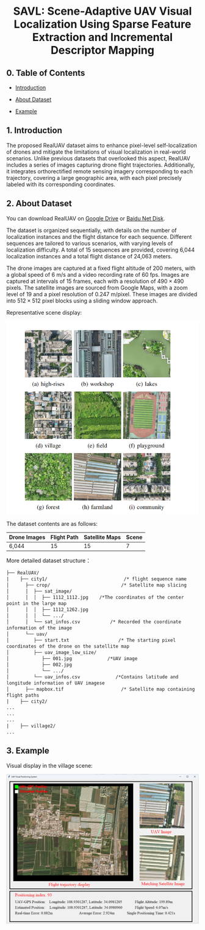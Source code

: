 <h1 align="center"> SAVL: Scene-Adaptive UAV Visual Localization Using Sparse Feature Extraction and Incremental Descriptor Mapping </h1>


## 0. Table of Contents

* [Introduction](#1-introduction)

* [About Dataset](#2-about-dataset)

* [Example](#3-example)

  

## 1. Introduction

The proposed RealUAV dataset aims to enhance pixel-level self-localization of drones and mitigate the limitations of visual localization in real-world scenarios. Unlike previous datasets that overlooked this aspect, RealUAV includes a series of images capturing drone flight trajectories. Additionally, it integrates orthorectified remote sensing imagery corresponding to each trajectory, covering a large geographic area, with each pixel precisely labeled with its corresponding coordinates.

## 2. About Dataset

You can download RealUAV  on [Google Drive](https://drive.google.com/file/d/1lLf2vs6OhOiA5KMhp3VYnm5dtUTOffam/view?usp=sharing) or [Baidu Net Disk](https://pan.baidu.com/s/13zgbP3Kjk1FDfZ47fBaC0g?pwd=rsai ).

The dataset is organized sequentially, with details on the number of localization instances and the flight distance for each sequence. Different sequences are tailored to various scenarios, with varying levels of localization difficulty. A total of 15 sequences are provided, covering 6,044 localization instances and a total flight distance of 24,063 meters.

The drone images are captured at a fixed flight altitude of 200 meters, with a global speed of 6 m/s and a video recording rate of 60 fps. Images are captured at intervals of 15 frames, each with a resolution of $490 \times 490$ pixels. The satellite images are sourced from Google Maps, with a zoom level of 19 and a pixel resolution of 0.247 m/pixel. These images are divided into $512 \times 512$ pixel blocks using a sliding window approach.

Representative scene display:

<img src="assets/image-20250210095028344.png" alt="image-20250210095028344" style="zoom: 67%;" />

The dataset contents are as follows:

| Drone Images | Flight Path | Satellite Maps | Scene |
| ------------ | ----------- | -------------- | ------------- |
| 6,044        | 15          | 15             |7|


More detailed dataset structure：

```
├── RealUAV/
|    ├── city1/                            /* flight sequence name
│      ├── crop/                          /* Satellite map slicing
│      │  ├── sat_image/
│      │  │  ├── 1112_1112.jpg    /*The coordinates of the center point in the large map
│      │  │  ├── 1112_1262.jpg
│      │  │  └── .../
│      │  └── sat_infos.csv           /* Recorded the coordinate information of the image
│      └── uav/
│         ├── start.txt                  /* The starting pixel coordinates of the drone on the satellite map
│         ├── uav_image_low_size/
│            ├── 001.jpg             /*UAV image
│            ├── 002.jpg
│            └── .../
│         └── uav_infos.csv             /*Contains latitude and longitude information of UAV imagese
│      ├── mapbox.tif                     /* Satellite map containing flight paths
|    ├── city2/                            
...
...
...
|    ├── village2/  
...
```

## 3. Example

Visual display in the village scene:

![image-20250210154847691](assets/image-20250210154847691.png)
